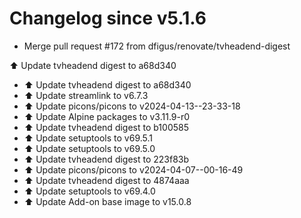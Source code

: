 # Changelog since v5.1.6
- Merge pull request #172 from dfigus/renovate/tvheadend-digest

⬆️ Update tvheadend digest to a68d340 
- ⬆️ Update tvheadend digest to a68d340 
- ⬆️ Update streamlink to v6.7.3 
- ⬆️ Update picons/picons to v2024-04-13--23-33-18 
- ⬆️ Update Alpine packages to v3.11.9-r0 
- ⬆️ Update tvheadend digest to b100585 
- ⬆️ Update setuptools to v69.5.1 
- ⬆️ Update setuptools to v69.5.0 
- ⬆️ Update tvheadend digest to 223f83b 
- ⬆️ Update picons/picons to v2024-04-07--00-16-49 
- ⬆️ Update tvheadend digest to 4874aaa 
- ⬆️ Update setuptools to v69.4.0 
- ⬆️ Update Add-on base image to v15.0.8 
